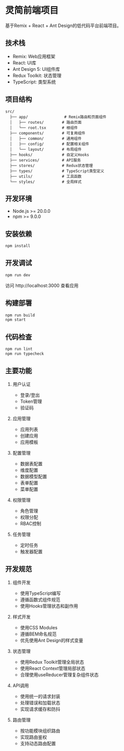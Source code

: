 # 灵简前端项目

基于Remix + React + Ant Design的低代码平台前端项目。

## 技术栈

- Remix: Web应用框架
- React: UI库
- Ant Design 5: UI组件库
- Redux Toolkit: 状态管理
- TypeScript: 类型系统

## 项目结构

```
src/
  ├── app/                # Remix路由和页面组件
  │   ├── routes/        # 路由页面
  │   └── root.tsx       # 根组件
  ├── components/        # 可复用组件
  │   ├── common/        # 通用组件
  │   ├── config/        # 配置相关组件
  │   └── layout/        # 布局组件
  ├── hooks/             # 自定义Hooks
  ├── services/          # API服务
  ├── stores/            # Redux状态管理
  ├── types/             # TypeScript类型定义
  ├── utils/             # 工具函数
  └── styles/            # 全局样式
```

## 开发环境

- Node.js >= 20.0.0
- npm >= 9.0.0

## 安装依赖

```bash
npm install
```

## 开发调试

```bash
npm run dev
```

访问 http://localhost:3000 查看应用

## 构建部署

```bash
npm run build
npm start
```

## 代码检查

```bash
npm run lint
npm run typecheck
```

## 主要功能

1. 用户认证
   - 登录/登出
   - Token管理
   - 验证码

2. 应用管理
   - 应用列表
   - 创建应用
   - 应用模板

3. 配置管理
   - 数据表配置
   - 维度配置
   - 数据模型配置
   - 表单配置
   - 菜单配置

4. 权限管理
   - 角色管理
   - 权限分配
   - RBAC控制

5. 任务管理
   - 定时任务
   - 触发器配置

## 开发规范

1. 组件开发
   - 使用TypeScript编写
   - 遵循函数式组件规范
   - 使用Hooks管理状态和副作用

2. 样式开发
   - 使用CSS Modules
   - 遵循BEM命名规范
   - 优先使用Ant Design的样式变量

3. 状态管理
   - 使用Redux Toolkit管理全局状态
   - 使用React Context管理局部状态
   - 合理使用useReducer管理复杂组件状态

4. API调用
   - 使用统一的请求封装
   - 处理错误和加载状态
   - 实现请求缓存和防抖

5. 路由管理
   - 按功能模块组织路由
   - 实现路由鉴权
   - 支持动态路由配置
